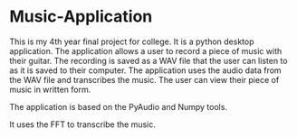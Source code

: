 # Music-Application
This is my 4th year final project for college. It is a python desktop application.
The application allows a user to record a piece of music with their guitar.
The recording is saved as a WAV file that the user can listen to as it is saved to their computer.
The application uses the audio data from the WAV file and transcribes the music.
The user can view their piece of music in written form.

The application is based on the PyAudio and Numpy tools.

It uses the FFT to transcribe the music. 

